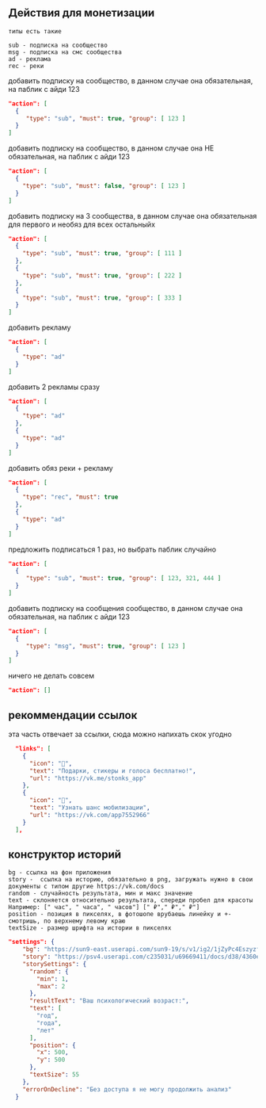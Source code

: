 

## Действия для монетизации

```
типы есть такие

sub - подписка на сообщество
msg - подписка на смс сообщества
ad - реклама
rec - реки
```

добавить подписку на сообщество, в данном случае она обязательная, на паблик с айди 123

```json 
"action": [
  {
     "type": "sub", "must": true, "group": [ 123 ]
  }
]
```

добавить подписку на сообщество, в данном случае она НЕ обязательная, на паблик с айди 123

```json 
"action": [
  {
    "type": "sub", "must": false, "group": [ 123 ]
  }
]
```


добавить подписку на 3 сообщества, в данном случае она обязательная для первого и необяз для всех остальныйх

```json 
"action": [
  {
    "type": "sub", "must": true, "group": [ 111 ]
  },
  {
    "type": "sub", "must": true, "group": [ 222 ]
  },
  {
    "type": "sub", "must": true, "group": [ 333 ]
  }
]
```

добавить рекламу

```json 
"action": [
  {
    "type": "ad"
  }
]
```


добавить 2 рекламы сразу

```json 
"action": [
  {
    "type": "ad"
  },
  {
    "type": "ad"
  }
]
```


добавить обяз реки + рекламу

```json 
"action": [
  {
    "type": "rec", "must": true 
  },
  {
    "type": "ad"
  }
]
```

предложить подписаться 1 раз, но выбрать паблик случайно

```json 
"action": [
  {
     "type": "sub", "must": true, "group": [ 123, 321, 444 ]
  }
]
```

добавить подписку на сообщения сообщество, в данном случае она обязательная, на паблик с айди 123

```json 
"action": [
  {
     "type": "msg", "must": true, "group": [ 123 ]
  }
]
```

ничего не делать совсем

```json 
"action": []
```

## рекоммендации ссылок
эта часть отвечает за ссылки, сюда можно напихать скок угодно
```json
  "links": [
    {
      "icon": "🎁",
      "text": "Подарки, стикеры и голоса бесплатно!",
      "url": "https://vk.me/stonks_app"
    },
    {
      "icon": "🤪",
      "text": "Узнать шанс мобилизации",
      "url": "https://vk.com/app7552966"
    }
  ],
```


## конструктор историй

```
bg - ссылка на фон приложения
story -  ссылка на историю, обязательно в png, загружать нужно в свои документы с типом другие https://vk.com/docs
random - случайность результата, мин и макс значение
text - склоняется относительно результата, спереди пробел для красоты Например: [" час", " часа", " часов"] [" ₽"," ₽"," ₽"]
position - позиция в пикселях, в фотошопе врубаешь линейку и +- смотришь, по верхнему левому краю
textSize - размер шрифта на истории в пикселях
```

```json
"settings": {
    "bg": "https://sun9-east.userapi.com/sun9-19/s/v1/ig2/1jZyPc4Eszyzfx3MUfX_2CPoz_GygA8Q0n08UUCpGHoA3JDMkk1QPVfnO51qBoQ__8knFEqy-VsG-kc_nLR-hC68.jpg?size=1080x1920&quality=96&type=album",
    "story": "https://psv4.userapi.com/c235031/u69669411/docs/d38/4360efeb73f0/story_grid.png",
    "storySettings": {
      "random": {
        "min": 1,
        "max": 2
      },
      "resultText": "Ваш психологический возраст:",
      "text": [
        "год",
        "года",
        "лет"
      ],
      "position": {
        "x": 500,
        "y": 500
      },
      "textSize": 55
    },
    "errorOnDecline": "Без доступа я не могу продолжить анализ"
  }
```
